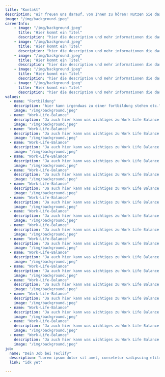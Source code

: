 ```yaml
---
title: "Kontakt"
description: "Wir freuen uns darauf, von Ihnen zu hören! Nutzen Sie das untenstehende Formular oder unsere Kontaktinformationen, um uns zu erreichen."
image: "/img/background.jpeg"
careerInfo:
    - image: "/img/background.jpeg"
      title: "Hier kommt ein Titel"
      description: "hier die description und mehr informationen die darauf stehen könnten aber ich habe nicht viel lust zu tippen"
    - image: "/img/background.jpeg"
      title: "Hier kommt ein Titel"
      description: "hier die description und mehr informationen die darauf stehen könnten aber ich habe nicht viel lust zu tippen hier die description und mehr informationen die darauf stehen könnten aber ich habe nicht viel lust zu tippen hier die description und mehr informationen die darauf stehen könnten aber ich habe nicht viel lust zu tippen hier die description und mehr informationen die darauf stehen könnten aber ich habe nicht viel lust zu tippen hier die description und mehr informationen die darauf stehen könnten aber ich habe nicht viel lust zu tippen hier die description und mehr informationen die darauf stehen könnten aber ich habe nicht viel lust zu tippenhier die description und mehr informationen die darauf stehen könnten aber ich habe nicht viel lust zu tippen hier die description und mehr informationen die darauf stehen könnten aber ich habe nicht viel lust zu tippen hier die description und mehr informationen die darauf stehen könnten aber ich habe nicht viel lust zu tippen hier die description und mehr informationen die darauf stehen könnten aber ich habe nicht viel lust zu tippen hier die description und mehr informationen die darauf stehen könnten aber ich habe nicht viel lust zu tippen hier die description und mehr informationen die darauf stehen könnten aber ich habe nicht viel lust zu tippen"
    - image: "/img/background.jpeg"
      title: "Hier kommt ein Titel"
      description: "hier die description und mehr informationen die darauf stehen könnten aber ich habe nicht viel lust zu tippen hier die description und mehr informationen die darauf stehen könnten aber ich habe nicht viel lust zu tippen hier die description und mehr informationen die darauf stehen könnten aber ich habe nicht viel lust zu tippen hier die description und mehr informationen die darauf stehen könnten aber ich habe nicht viel lust zu tippen hier die description und mehr informationen die darauf stehen könnten aber ich habe nicht viel lust zu tippen hier die description und mehr informationen die darauf stehen könnten aber ich habe nicht viel lust zu tippen"
    - image: "/img/background.jpeg"
      title: "Hier kommt ein Titel"
      description: "hier die description und mehr informationen die darauf stehen könnten aber ich habe nicht viel lust zu tippen hier die description und mehr informationen die darauf stehen könnten aber ich habe nicht viel lust zu tippen hier die description und mehr informationen die darauf stehen könnten aber ich habe nicht viel lust zu tippen hier die description und mehr informationen die darauf stehen könnten aber ich habe nicht viel lust zu tippen hier die description und mehr informationen die darauf stehen könnten aber ich habe nicht viel lust zu tippen hier die description und mehr informationen die darauf stehen könnten aber ich habe nicht viel lust zu tippen"
    - image: "/img/background.jpeg"
      title: "Hier kommt ein Titel"
      description: "hier die description und mehr informationen die darauf stehen könnten aber ich habe nicht viel lust zu tippen hier die description und mehr informationen die darauf stehen könnten aber ich habe nicht viel lust zu tippen hier die description und mehr informationen die darauf stehen könnten aber ich habe nicht viel lust zu tippen hier die description und mehr informationen die darauf stehen könnten aber ich habe nicht viel lust zu tippen hier die description und mehr informationen die darauf stehen könnten aber ich habe nicht viel lust zu tippen hier die description und mehr informationen die darauf stehen könnten aber ich habe nicht viel lust zu tippen"
values:
  - name: "Fortbildung"
    description: "hier kann irgendwas zu einer fortbildung stehen etc."
    image: "/img/background.jpeg"
  - name: "Work-Life-Balance"
    description: "Ja auch hier kann was wichtiges zu Work Life Balance stehen"
    image: "/img/background.jpeg"
  - name: "Work-Life-Balance"
    description: "Ja auch hier kann was wichtiges zu Work Life Balance stehen"
    image: "/img/background.jpeg"
  - name: "Work-Life-Balance"
    description: "Ja auch hier kann was wichtiges zu Work Life Balance stehen"
    image: "/img/background.jpeg"
  - name: "Work-Life-Balance"
    description: "Ja auch hier kann was wichtiges zu Work Life Balance stehen"
    image: "/img/background.jpeg"
  - name: "Work-Life-Balance"
    description: "Ja auch hier kann was wichtiges zu Work Life Balance stehen"
    image: "/img/background.jpeg"
  - name: "Work-Life-Balance"
    description: "Ja auch hier kann was wichtiges zu Work Life Balance stehen"
    image: "/img/background.jpeg"
  - name: "Work-Life-Balance"
    description: "Ja auch hier kann was wichtiges zu Work Life Balance stehen"
    image: "/img/background.jpeg"
  - name: "Work-Life-Balance"
    description: "Ja auch hier kann was wichtiges zu Work Life Balance stehen"
    image: "/img/background.jpeg"
  - name: "Work-Life-Balance"
    description: "Ja auch hier kann was wichtiges zu Work Life Balance stehen"
    image: "/img/background.jpeg"
  - name: "Work-Life-Balance"
    description: "Ja auch hier kann was wichtiges zu Work Life Balance stehen"
    image: "/img/background.jpeg"
  - name: "Work-Life-Balance"
    description: "Ja auch hier kann was wichtiges zu Work Life Balance stehen"
    image: "/img/background.jpeg"
  - name: "Work-Life-Balance"
    description: "Ja auch hier kann was wichtiges zu Work Life Balance stehen"
    image: "/img/background.jpeg"
  - name: "Work-Life-Balance"
    description: "Ja auch hier kann was wichtiges zu Work Life Balance stehen"
    image: "/img/background.jpeg"
  - name: "Work-Life-Balance"
    description: "Ja auch hier kann was wichtiges zu Work Life Balance stehen"
    image: "/img/background.jpeg"
  - name: "Work-Life-Balance"
    description: "Ja auch hier kann was wichtiges zu Work Life Balance stehen"
    image: "/img/background.jpeg"
  - name: "Work-Life-Balance"
    description: "Ja auch hier kann was wichtiges zu Work Life Balance stehen"
    image: "/img/background.jpeg"
  - name: "Work-Life-Balance"
    description: "Ja auch hier kann was wichtiges zu Work Life Balance stehen"
    image: "/img/background.jpeg"
job:
  name: "Dein Job bei Teclify"
  description: "Lorem ipsum dolor sit amet, consetetur sadipscing elitr, sed diam nonumy eirmod tempor invidunt ut labore et dolore."
  link: "idk yet"

---
```

